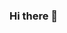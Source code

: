 ### Hi there 👋

<!--
**Ridit-A/Ridit-A** is a ✨ _special_ ✨ repository because its `README.md` (this file) appears on your GitHub profile.

